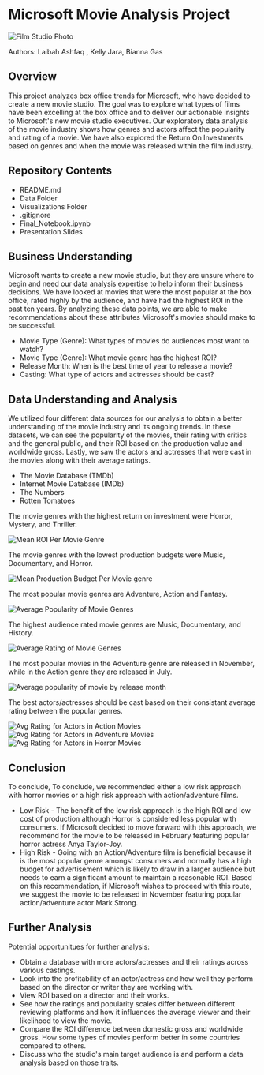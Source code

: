 # Microsoft Movie Analysis Project

![Film Studio Photo](https://github.com/LeebeeNYC/Phase-1-Project/assets/131709766/4545089c-0e3a-46ee-a745-d9dcc629a9d8)

Authors: Laibah Ashfaq , Kelly Jara, Bianna Gas 

## Overview

This project analyzes box office trends for Microsoft, who have decided to create a new movie studio. The goal was to explore what types of films have been excelling at the box office and to deliver our actionable insights to Microsoft's new movie studio executives. Our exploratory data analysis of the movie industry shows how genres and actors affect the popularity and rating of a movie. We have also explored the Return On Investments based on genres and when the movie was released within the film industry. 

## Repository Contents
- README.md
- Data Folder
- Visualizations Folder
- .gitignore
- Final_Notebook.ipynb
- Presentation Slides


## Business Understanding

Microsoft wants to create a new movie studio, but they are unsure where to begin and need our data analysis expertise to help inform their business decisions. We have looked at movies that were the most popular at the box office, rated highly by the audience, and have had the highest ROI in the past ten years. By analyzing these data points, we are able to make recommendations about these attributes Microsoft's movies should make to be successful.
   * Movie Type (Genre): What types of movies do audiences most want to watch?
   * Movie Type (Genre): What movie genre has the highest ROI?
   * Release Month: When is the best time of year to release a movie?
   * Casting: What type of actors and actresses should be cast?
    

## Data Understanding and Analysis

We utilized four different data sources for our analysis to obtain a better understanding of the movie industry and its ongoing trends. In these datasets, we can see the popularity of the movies, their rating with critics and the general public, and their ROI based on the production value and worldwide gross. Lastly, we saw the actors and actresses that were cast in the movies along with their average ratings.  
   * The Movie Database (TMDb)
   * Internet Movie Database (IMDb)
   * The Numbers
   * Rotten Tomatoes

The movie genres with the highest return on investment were Horror, Mystery, and Thriller.

![Mean ROI Per Movie Genre](https://github.com/LeebeeNYC/Phase-1-Project/assets/131709766/7d969c47-3e18-445c-925c-95b3dbf62a6b)

The movie genres with the lowest production budgets were Music, Documentary, and Horror.

![Mean Production Budget Per Movie genre](https://github.com/LeebeeNYC/Phase-1-Project/assets/131709766/f0cce73e-6f39-4a3b-8b10-f58142caad94)


The most popular movie genres are Adventure, Action and Fantasy.

![Average Popularity of Movie Genres](https://github.com/LeebeeNYC/Phase-1-Project/assets/131709766/fffe04cd-bdd2-491b-b3cf-e2698adcea45)

The highest audience rated movie genres are Music, Documentary, and History.

![Average Rating of Movie Genres](https://github.com/LeebeeNYC/Phase-1-Project/assets/131709766/0ee665a6-88df-4704-9fb8-3f8052873446)

The most popular movies in the Adventure genre are released in November, while in the Action genre they are released in July.

![Average popularity of movie by release month](https://github.com/LeebeeNYC/Phase-1-Project/assets/131709766/ebe57708-84a0-4683-b831-3f8498c24a6b)

The best actors/actresses should be cast based on their consistant average rating between the popular genres. 

![Avg Rating for Actors in Action Movies](https://github.com/LeebeeNYC/Phase-1-Project/assets/131709766/9b441a42-40f7-4b99-b86a-632cb31a6b82)
![Avg Rating for Actors in Adventure Movies](https://github.com/LeebeeNYC/Phase-1-Project/assets/131709766/15296416-a989-4726-a942-5a3cef6df396)
![Avg Rating for Actors in Horror Movies](https://github.com/LeebeeNYC/Phase-1-Project/assets/131709766/8ea5bcb1-e2a0-4cc4-b376-7b19170f2c6b)

## Conclusion

To conclude, To conclude, we recommended either a low risk approach with horror movies or a high risk approach with action/adventure films.

  * Low Risk - The benefit of the low risk approach is the high ROI and low cost of production although Horror is considered less popular with 
    consumers. If Microsoft decided to move forward with this approach, we recommend for the movie to be released in February featuring popular 
    horror actress Anya Taylor-Joy.
  * High Risk - Going with an Action/Adventure film is beneficial because it is the most popular genre amongst consumers and normally has a high  
    budget for advertisement which is likely to draw in a larger audience but needs to earn a significant amount to maintain a reasonable ROI. 
    Based on this recommendation, if Microsoft wishes to proceed with this route, we suggest the movie to be released in November featuring popular 
    action/adventure actor Mark Strong.
   
## Further Analysis

Potential opportunitues for further analysis:
   * Obtain a database with more actors/actresses and their ratings across various castings. 
   * Look into the profitability of an actor/actress and how well they perform based on the director or writer they are working with.
   * View ROI based on a director and their works.  
   * See how the ratings and popularity scales differ between different reviewing platforms and how it influences the average viewer and their            likelihood to view the movie. 
   * Compare the ROI difference between domestic gross and worldwide gross. How some types of movies perform better in some countries compared to        others.
   * Discuss who the studio's main target audience is and perform a data analysis based on those traits. 


